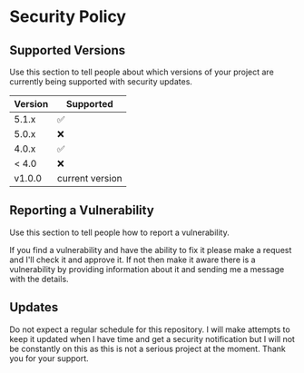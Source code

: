 # Security Policy

## Supported Versions

Use this section to tell people about which versions of your project are
currently being supported with security updates.

| Version | Supported          |
| ------- | ------------------ |
| 5.1.x   | :white_check_mark: |
| 5.0.x   | :x:                |
| 4.0.x   | :white_check_mark: |
| < 4.0   | :x:                |
| v1.0.0  | current version    |
## Reporting a Vulnerability

Use this section to tell people how to report a vulnerability.

If you find a vulnerability and have the ability to fix it please make a request and I'll check it and approve it. If not then make it aware there is a vulnerability by providing information about it and sending me a message with the details.


## Updates ##

Do not expect a regular schedule for this repository. I will make attempts to keep it updated when I have time and get a security notification but I will not be constantly on this as this is not a serious project at the moment. Thank you for your support.
